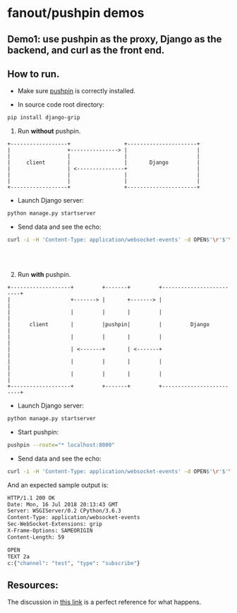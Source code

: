# fanout/pushpin demos

## Demo1: use pushpin as the proxy, Django as the backend, and curl as the front end.

## How to run.
- Make sure [pushpin](https://pushpin.org/docs/install/) is correctly installed.

- In source code root directory:
```sh
pip install django-grip
```

1. Run **without** pushpin.

```
+------------------+                 +----------------------+  
|                  +---------------> |                      |  
|                  |                 |                      |  
|     client       |                 |       Django         |  
|                  | <---------------+                      |  
|                  |                 |                      |  
|                  |                 |                      |  
+------------------+                 +----------------------+  
```

- Launch Django server:
```sh
python manage.py startserver
```
- Send data and see the echo:
```sh
curl -i -H 'Content-Type: application/websocket-events' -d OPEN$'\r'$'\n' http://127.0.0.1:8000/users/socket/
```
<br><br>

2. Run **with** pushpin.

```
+-------------------+         +-------+         +-------------------------+
|                   +-------> |       +-------> |                         |
|                   |         |       |         |                         |
|      client       |         |pushpin|         |         Django          |
|                   |         |       |         |                         |
|                   | <-------+       | <-------+                         |
|                   |         |       |         |                         |
|                   |         |       |         |                         |
+-------------------+         +-------+         +-------------------------+
```
- Launch Django server:
```sh
python manage.py startserver
```

- Start pushpin:
```sh
pushpin --route="* localhost:8000"
```

- Send data and see the echo:
```sh
curl -i -H 'Content-Type: application/websocket-events' -d OPEN$'\r'$'\n' http://127.0.0.1:7999/users/socket/
```

And an expected sample output is:
```sh
HTTP/1.1 200 OK
Date: Mon, 16 Jul 2018 20:13:43 GMT
Server: WSGIServer/0.2 CPython/3.6.3
Content-Type: application/websocket-events
Sec-WebSocket-Extensions: grip
X-Frame-Options: SAMEORIGIN
Content-Length: 59

OPEN
TEXT 2a
c:{"channel": "test", "type": "subscribe"}
```

## Resources:
The discussion in [this link](https://github.com/fanout/django-grip/issues/1) is a perfect reference for what happens.
